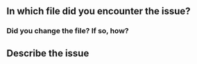 <!-- If this is a question about a specific product or for debugging help, please
ask your question on [Stack Overflow](https://stackoverflow.com/) using
appropriate tags. This improves visibility of your question and the answer for
additional users. -->

## In which file did you encounter the issue?

<!-- Please provide the full path to the file, to avoid ambiguity -->

### Did you change the file? If so, how?

<!-- A diff would be helpful; otherwise, a description -->

## Describe the issue

<!-- Please be specific. Copying and pasting your invocation and the entire
output is often helpful. -->
